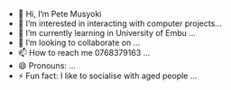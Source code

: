 - 👋 Hi, I’m Pete Musyoki
- 👀 I’m interested in interacting with computer projects...
- 🌱 I’m currently learning in University of Embu ...
- 💞️ I’m looking to collaborate on ...
- 📫 How to reach me 0768379163 ...
- 😄 Pronouns: ...
- ⚡ Fun fact: I like to socialise with aged people ...

<!---
70187018/70187018 is a ✨ special ✨ repository because its `README.md` (this file) appears on your GitHub profile.
You can click the Preview link to take a look at your changes.
--->
